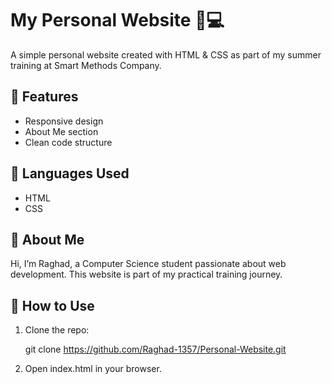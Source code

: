 # My Personal Website 👩💻

A simple personal website created with HTML & CSS as part of my summer training at Smart Methods Company.

## 🚀 Features
- Responsive design
- About Me section
- Clean code structure

## 🔨 Languages Used
- HTML
- CSS

## 🌟 About Me
Hi, I’m Raghad, a Computer Science student passionate about web development.
This website is part of my practical training journey.

## 📂 How to Use
1. Clone the repo:

   git clone https://github.com/Raghad-1357/Personal-Website.git
   
2. Open index.html in your browser.
